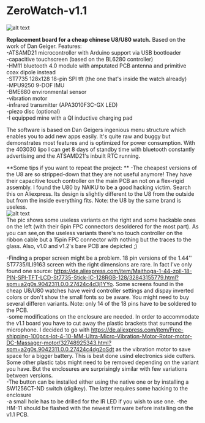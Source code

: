# ZeroWatch-v1.1
![alt text](https://github.com/BigCorvus/ZeroWatch-v1.1/blob/master/Pics/20180513_183945.jpg)

**Replacement board for a cheap chinese U8/U80 watch.**
Based on the work of Dan Geiger.
Features:<br />
-ATSAMD21 microcontroller with Arduino support via USB bootloader<br />
-capacitive touchscreen (based on the BL6280 controller)<br />
-HM11 bluetooth 4.0 module with amputated PCB antenna and primitive coax dipole instead<br />
-ST7735 128x128 18-pin SPI tft (the one that's inside the watch already)<br />
-MPU9250 9-DOF IMU<br />
-BME680 environmental sensor<br />
-vibration motor<br />
-infrared transmitter (APA3010F3C-GX LED)<br />
-piezo disc (optional)<br />
-I equipped mine with a QI inductive charging pad<br />

The software is based on Dan Geigers ingenious menu structure which enables you to add new apps easily.
It's quite raw and buggy but demonstrates most features and is optimized for power consumption. With the 403030 lipo I can get 8 days of standby time with bluetooth constantly advertising and the ATSAMD21's inbuilt RTC running.<br />

**Some tips if you want to repeat the project:  **
-The cheapest versions of the U8 are so stripped-down that they are not useful anymore! They have their capacitive touch controller on the main PCB an not on a flex-rigid assembly. I found the U80 by NAIKU to be a good hacking victim. Search this on Aliexpress. Its design is slightly different to the U8 from the outside but from the inside everything fits. Note: the U8 by the same brand is useless.  
![alt text](https://github.com/BigCorvus/ZeroWatch-v1.1/blob/master/Pics/20180514_083215.jpg)  
The pic shows some useless variants on the right and some hackable ones on the left (with their 6pin FPC connectors desoldered for the most part). As you can see,on the useless variants there's no touch controller on the ribbon cable but a 15pin FPC connector with nothing but the traces to the glass. Also, v1.0 and v1.2's bare PCB are depicted ;)  

-Finding a proper screen might be a problem. 18 pin versions of the 1.44'' ST7735/ILI9163 screen with the right dimensions are rare. In fact I've only found one source: https://de.aliexpress.com/item/Maithoga-1-44-zoll-18-PIN-SPI-TFT-LCD-St7735-Stick-IC-128RGB-128/32843155779.html?spm=a2g0s.9042311.0.0.27424c4d3j1YYo. Some screens found in the cheap U8/U80 watches have weird controller settings and dispay inverted colors or don't show the small fonts so be aware. You might need to buy several differen variants. Note: only 14 of the 18 pins have to be soldered to the PCB.  
-some modifications on the enclosure are needed. In order to accommodate the v1.1 board you have to cut away the plastic brackets that surround the microphone. I decided to go with https://de.aliexpress.com/item/Free-shipping-100pcs-lot-4-10-MM-Ultra-Micro-Vibration-Motor-Rotor-motor-DC-Massager-motor/32748925343.html?spm=a2g0s.9042311.0.0.27424c4dg2oSdt as the vibration motor to save space for a bigger battery. This is best done usind electronics side cutters. Some other plastic tabs might need to be removed depending on the variant you have. But the enclosures are surprisingly similar with few variations between versions.  
-The button can be installed either using the native one or by installing a SW1256CT-ND switch (digikey). The latter requires some hacking to the enclosure  
-a small hole has to be drilled for the IR LED if you wish to use one.
-the HM-11 should be flashed with the newest firmware before installing on the v1.1 PCB.   



